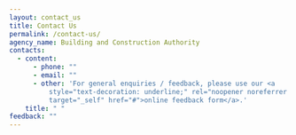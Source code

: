```yaml
---
layout: contact_us
title: Contact Us
permalink: /contact-us/
agency_name: Building and Construction Authority
contacts:
  - content:
      - phone: ""
      - email: ""
      - other: 'For general enquiries / feedback, please use our <a
          style="text-decoration: underline;" rel="noopener noreferrer nofollow"
          target="_self" href="#">online feedback form</a>.'
    title: " "
feedback: ""
---
```

